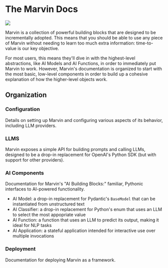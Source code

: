 # The Marvin Docs

![](/img/heroes/life_the_universe_and_ai.png)

Marvin is a collection of powerful building blocks that are designed to be incrementally adopted. This means that you should be able to use any piece of Marvin without needing to learn too much extra information: time-to-value is our key objective. 

For most users, this means they'll dive in with the highest-level abstractions, like AI Models and AI Functions, in order to immediately put Marvin to work. However, Marvin's documentation is organized to start with the most basic, low-level components in order to build up a cohesive explanation of how the higher-level objects work.

## Organization

### Configuration
Details on setting up Marvin and configuring various aspects of its behavior, including LLM providers.

### LLMS
Marvin exposes a simple API for building prompts and calling LLMs, designed to be a drop-in replacement for OpenAI's Python SDK (but with support for other providers).

### AI Components
Documentation for Marvin's "AI Building Blocks:" familiar, Pythonic interfaces to AI-powered functionality.

- AI Model: a drop-in replacement for Pydantic's `BaseModel` that can be instantiated from unstructured text
- AI Classifier: a drop-in replacement for Python's enum that uses an LLM to select the most appopriate value
- AI Function: a function that uses an LLM to predict its output, making it ideal for NLP tasks
- AI Application: a stateful application intended for interactive use over multiple invocations

### Deployment
Documentation for deploying Marvin as a framework.